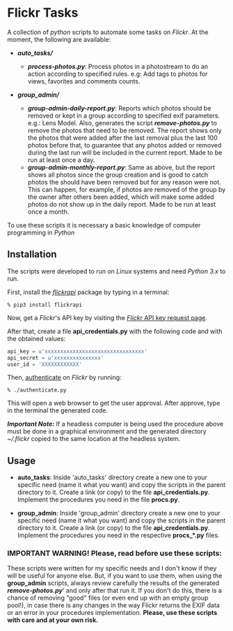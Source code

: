# Flickr Tasks

A collection of _python_ scripts to automate some tasks on _Flickr_. At the moment, the following are available:

- **_auto_tasks/_**
    - **_process-photos.py_**: Process photos in a photostream to do an action according to specified rules. e.g: Add tags to photos for views, favorites and comments counts.

- **_group_admin/_**
    - **_group-admin-daily-report.py_**: Reports which photos should be removed or kept in a group according to specified exif parameters. e.g.: Lens Model. Also, generates the script **_remove-photos.py_** to remove the photos that need to be removed. The report shows only the photos that were added after the last removal plus the last 100 photos before that, to guarantee that any photos added or removed during the last run will be included in the current report. Made to be run at least once a day.
    - **_group-admin-monthly-report.py_**: Same as above, but the report shows all photos since the group creation and is good to catch photos the should have been removed but for any reason were not. This can happen, for example, if photos are removed of the group by the owner after others been added, which will make some added photos do not show up in the daily report. Made to be run at least once a month.

To use these scripts it is necessary a basic knowledge of computer programming in _Python_

## Installation

The scripts were developed to run on _Linux_ systems and need _Python 3.x_ to run.

First, install the [_flickrapi_](https://stuvel.eu/flickrapi) package by typing in a terminal:

```
% pip3 install flickrapi
```
Now, get a _Flickr_'s API key by visiting the [_Flickr_ API key request page](https://www.flickr.com/services/apps/create/apply/).

After that, create a file __api_credentials.py__ with the following code and with the obtained values:

```python
api_key = u'xxxxxxxxxxxxxxxxxxxxxxxxxxxxxxxx'
api_secret = u'xxxxxxxxxxxxxxx'
user_id = 'XXXXXXXXXXXX'

```

Then, [authenticate](https://stuvel.eu/flickrapi-doc/3-auth.html#authenticating-without-local-web-server) on _Flickr_ by running:

```
% ./authenticate.py
```
This will open a web browser to get the user approval. After approve, type in the terminal the generated code.

**_Important Note:_** If a headless computer is being used the procedure above must be done in a graphical environment and the generated directory _~/.flickr_ copied to the same location at the headless system.

## Usage

- **auto_tasks**: Inside 'auto_tasks' directory create a new one to your specific need (name it what you want) and copy the scripts in the parent directory to it. Create a link (or copy) to the file __api_credentials.py__. Implement the procedures you need in the file **procs.py**.

- **group_admin**: Inside 'group_admin' directory create a new one to your specific need (name it what you want) and copy the scripts in the parent directory to it. Create a link (or copy) to the file __api_credentials.py__. Implement the procedures you need in the respective **procs_*.py** files.

### IMPORTANT WARNING! Please, read before use these scripts:
These scripts were written for my specific needs and I don't know if they will be useful for anyone else. But, if you want to use them,
when using the **group_admin** scripts, always review carefully the results of the generated **_remove-photos.py_**' and only after that run it. If you don't do this, there is a chance of removing "good" files (or even end up with an empty group pool!), in case there is any changes in the way Flickr returns the EXIF data or an error in your procedures implementation.  **Please, use these scripts with care and at your own risk.**

